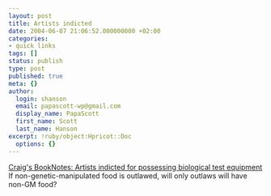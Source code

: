 ```yaml
---
layout: post
title: Artists indicted
date: 2004-06-07 21:06:52.000000000 +02:00
categories:
- quick links
tags: []
status: publish
type: post
published: true
meta: {}
author:
  login: shanson
  email: papascott-wp@gmail.com
  display_name: PapaScott
  first_name: Scott
  last_name: Hanson
excerpt: !ruby/object:Hpricot::Doc
  options: {}
---
```

<p><a href="http://booknotes.weblogs.com/2004/06/07">Craig's BookNotes: Artists indicted for possessing biological test equipment</a> If non-genetic-manipulated food is outlawed,  will only outlaws will have non-GM food?</p>
